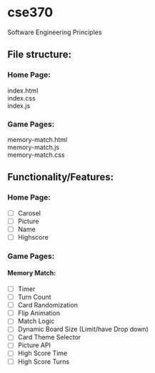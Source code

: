 # cse370
Software Engineering Principles

## File structure:  

### Home Page:  
index.html  
index.css  
index.js  


### Game Pages:  
memory-match.html  
memory-match.js  
memory-match.css  


## Functionality/Features:  

### Home Page:
- [ ] Carosel
- [ ] Picture
- [ ] Name
- [ ] Highscore

### Game Pages:  
#### Memory Match:
- [ ] Timer
- [ ] Turn Count
- [ ] Card Randomization
- [ ] Flip Animation
- [ ] Match Logic
- [ ] Dynamic Board Size (Limit/have Drop down)
- [ ] Card Theme Selector
- [ ] Picture API
- [ ] High Score Time
- [ ] High Score Turns
